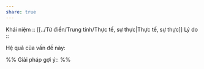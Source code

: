 ```yaml
---
share: true
---
```

Khái niệm :: [[../Từ điển/Trung tính/Thực tế, sự thực|Thực tế, sự thực]]
Lý do :: 

Hệ quả của vấn đề này:


%%
Giải pháp gợi ý:: 
%%

